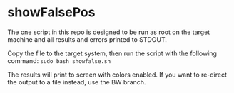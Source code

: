 # showFalsePos
The one script in this repo is designed to be run as root on the target machine and all results and errors printed to STDOUT.

Copy the file to the target system, then run the script with the following command:
`sudo bash showfalse.sh`

The results will print to screen with colors enabled.  If you want to re-direct the output to a file instead, use the BW branch.